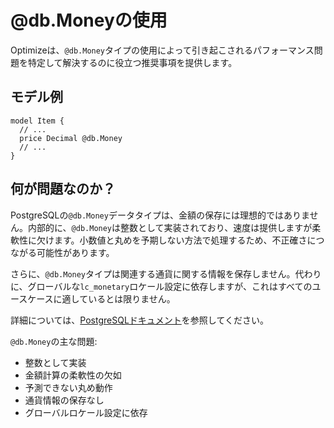 # @db.Moneyの使用

Optimizeは、`@db.Money`タイプの使用によって引き起こされるパフォーマンス問題を特定して解決するのに役立つ推奨事項を提供します。

## モデル例
```
model Item {
  // ...
  price Decimal @db.Money
  // ...
}
```

## 何が問題なのか？

PostgreSQLの`@db.Money`データタイプは、金額の保存には理想的ではありません。内部的に、`@db.Money`は整数として実装されており、速度は提供しますが柔軟性に欠けます。小数値と丸めを予期しない方法で処理するため、不正確さにつながる可能性があります。

さらに、`@db.Money`タイプは関連する通貨に関する情報を保存しません。代わりに、グローバルな`lc_monetary`ロケール設定に依存しますが、これはすべてのユースケースに適しているとは限りません。

詳細については、[PostgreSQLドキュメント](https://wiki.postgresql.org/wiki/Don't_Do_This#Don.27t_use_money)を参照してください。

`@db.Money`の主な問題:
- 整数として実装
- 金額計算の柔軟性の欠如
- 予測できない丸め動作
- 通貨情報の保存なし
- グローバルロケール設定に依存
